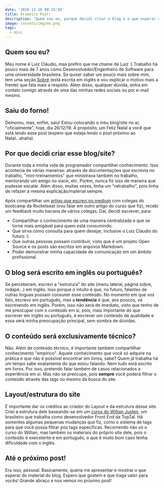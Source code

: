 ```yaml
---
date: '2019-12-26 09:15:59'
title: Primeiro Post!
description: 'Quem sou eu, porque decidi criar o blog e o que esperar de conteúdo.'
image: /assets/img/me.png
tags:
  - misc
---
```

## Quem sou eu?

Meu nome é Luiz Cláudio, mas prefiro que me chame de Luiz :) Trabalho há pouco mais de 7 anos como Desenvolvedor/Engenheiro de Software para uma universidade brasileira. Se quiser saber um pouco mais sobre mim, tem uma seção [Sobre](https://lcnogueira.com/about/) (está escrita em inglês e vou explicar o motivo mais a frente) que fala mais a respeito. Além disso, qualquer dúvida, entra em contato comigo através de uma das minhas redes sociais ou por e-mail mesmo.

## Saiu do forno!

Demorou, mas, enfim, saiu! Estou colocando o meu blog/site no ar, "oficialmente", hoje, dia 26/12/19. A propósito, um Feliz Natal a você que está lendo esse post (espero que esteja lendo o post próximo ao Natal...ahaha).

## Por que decidi criar esse blog/site?

Durante toda a minha vida de programador compartilhei conhecimento. Isso acontecia de várias maneiras: através de documentações que escrevia no trabalho, "mini-treinamentos" que ministrava também no trabalho, mentorando um amigo no slack, etc. Porém, nunca fiz isso de maneira que pudesse escalar. Além disso, muitas vezes, tinha um "retrabalho", pois tinha de refazer a mesma explicação/material sempre.

Após compartilhar um [artigo que escrevi no medium](https://medium.com/@lcnogueira/um-guia-para-contribui%C3%A7%C3%A3o-em-projetos-open-source-no-github-46a423e4e9b3?source=friends_link&sk=49e3aa412d8a81cdc74a24f325f88667) com colegas do bootcamp da Rocketseat (vou falar em outro artigo do curso que fiz), recebi um feedback muito bacana de vários colegas. Daí, decidi escrever, para:

* Compartilhar o conhecimento de uma maneira centralizada e que se torne mais amigável para quem está consumindo.
* Que sirva como consulta para quem desejar, inclusive o Luiz Cláudio do futuro :)
* Que outras pessoas possam contribuir, visto que é um projeto Open Source e os posts são escritos em arquivos Markdown.
* Poder demonstrar minha capacidade de comunicação em um âmbito profissional.

## O blog será escrito em inglês ou português?

Se perceberam, escrevi a "estrutura" do site (menu lateral, página sobre, rodapé...) em inglês. Isso porque o intuito é que, no futuro, falantes de outras línguas possam consumir esse conteúdo. No momento em que vos falo, escrevo em português, mas a **tendência** é que, aos poucos, vá escrevendo em inglês. Porém, isso não será de imediato, visto que tenho de me preocupar com o conteúdo em si, pois, mais importante do que escrever em inglês ou português, é escrever um conteúdo de qualidade e essa será minha preocupação principal, sem sombra de dúvidas.

## O conteúdo será exclusivamente técnico?

Não. Além de conteúdo técnico, é importante também compartilhar conhecimento "empírico". Aquele conhecimento que você só adquire na prática e que não é possível encontrar em livros, sabe? Quem já trabalha há um tempo sabe exatamente do que estou falando. Nem tudo está escrito em livros. Por isso, pretendo falar também de casos relacionados a experiência em si. Mas não se preocupe, pois **sempre** você poderá filtrar o conteúdo através das tags ou mesmo da busca do site.

## Layout/estrutura do site

É importante dar os créditos ao criador do Layout e da estrutura desse site. Criei a estrutura dele baseando-se em um [curso do Willian Justen](https://www.udemy.com/course/gatsby-crie-um-site-pwa-com-react-graphql-e-netlify-cms/), um brasileiro que trabalha como desenvolvedor Front End da TopTal. Há somentes algumas pequenas mudanças que fiz, como o sistema de tags para que você possa filtrar pos tags específicas. Recomendo não só o curso do Willian, mas também os materiais do próprio site dele, pois o conteúdo é execelente e em português, o que é muito bom caso tenha dificuldade com o inglês.

## Até o próximo post!

Era isso, pessoal. Basicamente, queria me apresentar e mostrar o que esperar do material do blog. Espero que gostem e que traga valor para vocês! Grande abraço e nos vemos no próximo post!
